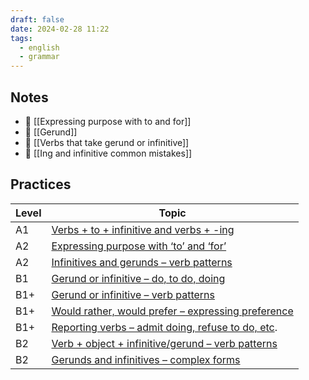 ```yaml
---
draft: false
date: 2024-02-28 11:22
tags:
  - english
  - grammar
---
```

## Notes
- 📝 [[Expressing purpose with to and for]]
- 📝 [[Gerund]]
- 📝 [[Verbs that take gerund or infinitive]]
- 🤔 [[Ing and infinitive common mistakes]]

## Practices

| Level | Topic                                                                                                                          |
| ----- | ------------------------------------------------------------------------------------------------------------------------------ |
| A1    | [Verbs + to + infinitive and verbs + -ing](https://test-english.com/grammar-points/a1/verbs-infinitive-verbs-ing/)             |
| A2    | [Expressing purpose with ‘to’ and ‘for’](https://test-english.com/grammar-points/a2/purpose-to-for/)                           |
| A2    | [Infinitives and gerunds – verb patterns](https://test-english.com/grammar-points/a2/infinitives-and-gerunds/)                 |
| B1    | [Gerund or infinitive – do, to do, doing](https://test-english.com/grammar-points/b1/gerund-or-infinitive-do-to-do-doing/)     |
| B1+   | [Gerund or infinitive – verb patterns](https://test-english.com/grammar-points/b1-b2/gerund-or-infinitive/)                    |
| B1+   | [Would rather, would prefer – expressing preference](https://test-english.com/grammar-points/b1-b2/would-rather-would-prefer/) |
| B1+   | [Reporting verbs – admit doing, refuse to do, etc](https://test-english.com/grammar-points/b1-b2/reporting-verbs/).            |
| B2    | [Verb + object + infinitive/gerund – verb patterns](https://test-english.com/grammar-points/b2/verb-object-infinitive-gerund/) |
| B2    | [Gerunds and infinitives – complex forms](https://test-english.com/grammar-points/b2/gerunds-infinitives-complex-forms/)       |

